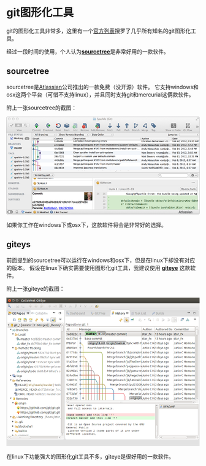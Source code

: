 # git图形化工具

git的图形化工具非常多，这里有一个[官方列表](http://git-scm.com/downloads/guis)搜罗了几乎所有知名的git图形化工具。

经过一段时间的使用，个人认为[**sourcetree**](http://git-scm.com/downloads/guis)是非常好用的一款软件。

## sourcetree

sourcetree是[Atlassian](https://www.atlassian.com/)公司推出的一款免费（没开源）软件。
它支持windows和osx这两个平台（可惜不支持linux），并且同时支持git和mercurial这俩款软件。

附上一张sourcetree的截图：

![sourcetree](../images/git-gui-tool-sourcetree.png)

如果你工作在windows下或osx下，这款软件将会是非常好的选择。

## giteys

前面提到的sourcetree可以运行在windows和osx下，但是在linux下却没有对应的版本。
假设在linux下确实需要使用图形化git工具，我建议使用 [**giteye**](http://www.collab.net/products/giteye) 这款软件。

附上一张giteye的截图：

![giteye](../images/git-gui-tool-giteye.png)

在linux下功能强大的图形化git工具不多，giteye是很好用的一款软件。
